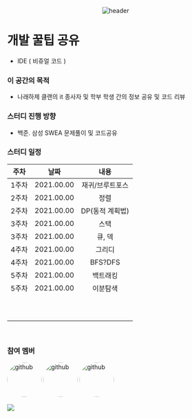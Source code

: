 <div align="center">

![header](https://capsule-render.vercel.app/api?type=waving&color=0:5468FF,100:a82da8&height=200&section=header&text=%EB%82%98%EB%9E%98%ED%95%98%EC%A0%9C%20%ED%81%B4%EB%9E%9C&fontSize=70&fontColor=FFFFFF&fontAlignY=40)

</div>







# 개발 꿀팁 공유 



- IDE ( 비쥬얼 코드 )





### 이 공간의 목적

- 나래하제 클랜의 it 종사자 및 학부 학생 간의 정보 공유 및 코드 리뷰

  

  

### 스터디 진행 방향

- 백준. 삼성 SWEA 문제풀이 및 코드공유

  



### 스터디 일정

| 주차  |    날짜    |      내용       |
| :---: | :--------: | :-------------: |
| 1주차 | 2021.00.00 | 재귀/브루트포스 |
| 2주차 | 2021.00.00 |      정렬       |
| 2주차 | 2021.00.00 | DP(동적 계획법) |
| 3주차 | 2021.00.00 |      스택       |
| 3주차 | 2021.00.00 |     큐, 덱      |
| 4주차 | 2021.00.00 |     그리디      |
| 4주차 | 2021.00.00 |     BFS?DFS     |
| 5주차 | 2021.00.00 |    백트래킹     |
| 5주차 | 2021.00.00 |    이분탐색     |
|       |            |                 |
|       |            |                 |
|       |            |                 |
|       |            |                 |
|       |            |                 |
|       |            |                 |
|       |            |                 |
|       |            |                 |
|       |            |                 |
|       |            |                 |

<br/>





 

### 참여 멤버
[<a href="https://github.com/JeongInSeok"><img src='https://avatars.githubusercontent.com/u/64317025?v=4' alt='github' height='80' style="border-radius: 70%;"></a>](https://github.com/JeongInSeok) [<a href='https://github.com/S-Series'><img src='https://avatars.githubusercontent.com/u/63185402?v=4' alt='github' height='80' style="border-radius: 70%;"></a>](https://github.com/SSeries)  [<a href='https://github.com/Choijaehun1'><img src='https://avatars.githubusercontent.com/u/95850493?v=4' alt='github' height='80' style="border-radius: 70%;"></a>](https://github.com/Choijaehun1)  





<a href="https://github.com/JeongInSeok/Study-NarehazeClan-/graphs/contributors">  <img src="https://contrib.rocks/image?repo=JeongInSeok/Study-NarehazeClan-"/>
</a>





